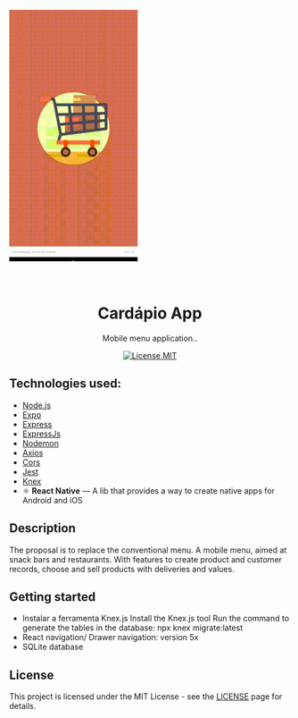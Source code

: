 
![aplicação](https://github.com/MailsonSilva/CardapioApp/blob/master/app.gif)
<h1 align="center">
<br>
Cardápio App
</h1>

<p align="center">Mobile menu application..</p>

<p align="center">
  <a href="https://opensource.org/licenses/MIT">
    <img src="https://img.shields.io/badge/License-MIT-blue.svg" alt="License MIT">
  </a>
</p>

## Technologies used:
- [Node.js](https://nodejs.org/en/)
- [Expo](https://expo.io/)
- [Express](https://expressjs.com/pt-br/)
- [ExpressJs](https://expressjs.com/pt-br/)
- [Nodemon](https://www.npmjs.com/package/nodemon)
- [Axios](https://www.npmjs.com/package/axios)
- [Cors](https://www.npmjs.com/package/cors)
- [Jest](https://www.npmjs.com/package/jest)
- [Knex](http://knexjs.org/)
- ⚛️ **React Native** — A lib that provides a way to create native apps for Android and iOS

## Description
The proposal is to replace the conventional menu.
A mobile menu, aimed at snack bars and restaurants.
With features to create product and customer records, choose and sell products with deliveries and values.

## Getting started

- Instalar a ferramenta Knex.js
	Install the Knex.js tool Run the command to generate the tables in the database: npx knex migrate:latest
- React navigation/ Drawer navigation: version 5x
- SQLite database

## License

This project is licensed under the MIT License - see the [LICENSE](https://opensource.org/licenses/MIT) page for details.
